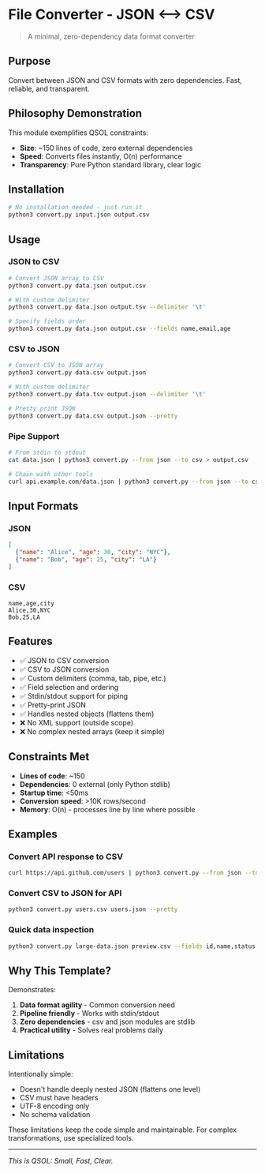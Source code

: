 # File Converter - JSON ⟷ CSV

> A minimal, zero-dependency data format converter

## Purpose

Convert between JSON and CSV formats with zero dependencies. Fast, reliable, and transparent.

## Philosophy Demonstration

This module exemplifies QSOL constraints:
- **Size**: ~150 lines of code, zero external dependencies
- **Speed**: Converts files instantly, O(n) performance
- **Transparency**: Pure Python standard library, clear logic

## Installation

```bash
# No installation needed - just run it
python3 convert.py input.json output.csv
```

## Usage

### JSON to CSV

```bash
# Convert JSON array to CSV
python3 convert.py data.json output.csv

# With custom delimiter
python3 convert.py data.json output.tsv --delimiter '\t'

# Specify fields order
python3 convert.py data.json output.csv --fields name,email,age
```

### CSV to JSON

```bash
# Convert CSV to JSON array
python3 convert.py data.csv output.json

# With custom delimiter
python3 convert.py data.tsv output.json --delimiter '\t'

# Pretty print JSON
python3 convert.py data.csv output.json --pretty
```

### Pipe Support

```bash
# From stdin to stdout
cat data.json | python3 convert.py --from json --to csv > output.csv

# Chain with other tools
curl api.example.com/data.json | python3 convert.py --from json --to csv | head -n 10
```

## Input Formats

### JSON
```json
[
  {"name": "Alice", "age": 30, "city": "NYC"},
  {"name": "Bob", "age": 25, "city": "LA"}
]
```

### CSV
```csv
name,age,city
Alice,30,NYC
Bob,25,LA
```

## Features

- ✅ JSON to CSV conversion
- ✅ CSV to JSON conversion
- ✅ Custom delimiters (comma, tab, pipe, etc.)
- ✅ Field selection and ordering
- ✅ Stdin/stdout support for piping
- ✅ Pretty-print JSON
- ✅ Handles nested objects (flattens them)
- ❌ No XML support (outside scope)
- ❌ No complex nested arrays (keep it simple)

## Constraints Met

- **Lines of code**: ~150
- **Dependencies**: 0 external (only Python stdlib)
- **Startup time**: <50ms
- **Conversion speed**: >10K rows/second
- **Memory**: O(n) - processes line by line where possible

## Examples

### Convert API response to CSV

```bash
curl https://api.github.com/users | python3 convert.py --from json --to csv > users.csv
```

### Convert CSV to JSON for API

```bash
python3 convert.py users.csv users.json --pretty
```

### Quick data inspection

```bash
python3 convert.py large-data.json preview.csv --fields id,name,status
```

## Why This Template?

Demonstrates:
1. **Data format agility** - Common conversion need
2. **Pipeline friendly** - Works with stdin/stdout
3. **Zero dependencies** - csv and json modules are stdlib
4. **Practical utility** - Solves real problems daily

## Limitations

Intentionally simple:
- Doesn't handle deeply nested JSON (flattens one level)
- CSV must have headers
- UTF-8 encoding only
- No schema validation

These limitations keep the code simple and maintainable. For complex transformations, use specialized tools.

---

*This is QSOL: Small, Fast, Clear.*
